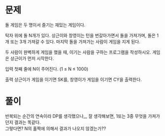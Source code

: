 # 문제
돌 게임은 두 명이서 즐기는 재밌는 게임이다.

탁자 위에 돌 N개가 있다. 상근이와 창영이는 턴을 번갈아가면서 돌을 가져가며, 돌은 1개 또는 3개 가져갈 수 있다. 마지막 돌을 가져가는 사람이 게임을 지게 된다.

두 사람이 완벽하게 게임을 했을 때, 이기는 사람을 구하는 프로그램을 작성하시오. 게임은 상근이가 먼저 시작한다.

입력
첫째 줄에 N이 주어진다. (1 ≤ N ≤ 1000)

출력
상근이가 게임을 이기면 SK를, 창영이가 게임을 이기면 CY을 출력한다.

# 풀이

반복되는 순간의 연속이라 DP를 생각했으나,,, 잘 생각해보면, 1또는 3중 무엇을 가져가던지 결과는 똑같다.   
그렇다면? N의 홀짝에 의해서 결과가 나오지 않겠는가??
